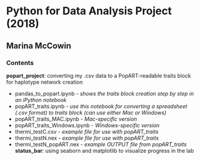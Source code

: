 # Python for Data Analysis Project (2018) #
## Marina McCowin ##

### Contents ###
**popart_project**: converting my .csv data to a PopART-readable traits block for haplotype network creation
- pandas_to_popart.ipynb - *shows the traits block creation step by step in an iPython notebook*
- popART_traits.ipynb - *use this notebook for converting a spreadsheet (.csv format) to traits block (can use either Mac or Windows)*
- popART_traits_MAC.ipynb - *Mac-specific version*
- popART_traits_Windows.ipynb - *Windows-specific version*
- thermi_testC.csv - *example file for use with popART_traits*
- thermi_testN.nex - *example file for use with popART_traits*
- thermi_testN_popART.nex - *example OUTPUT file from popART_traits*
**status_bar**: using seaborn and matplotlib to visualize progress in the lab
